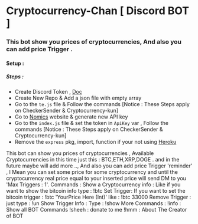 # Cryptocurrency-Chan [ Discord BOT ]
### This bot show you prices of cryptocurrencies, And also you can add price Trigger .

#### Setup :

##### Steps : 
   - Create Discord Token , [Doc](https://docs.github.com/en/github/authenticating-to-github/keeping-your-account-and-data-secure/creating-a-personal-access-token)
   - Create New Repo & Add a json file with empty array 
   - Go to the `te.js` file & Follow the commands [Notice : These Steps apply on CheckerSender & Cryptocurrency-kun]
   - Go to [Nomics](https://p.nomics.com/pricing#free-plan) website & generate new API key
   - Go to the `index.js` file & set the token in `ApiKey` var ,  Follow the commands [Notice : These Steps apply on CheckerSender & Cryptocurrency-kun]
   - Remove the `express` pkg, import, function if your not using [Heroku](https://heroku.com/)

This bot can show you prices of cryptocurrencies ,
Available Cryptocurrencies in this time just this : BTC,ETH,XRP,DOGE . 
and in the future maybe will add more ..,
And also you can add price Trigger 'reminder' ,
I Mean you can set some price for some cryptocurrency and 
until the cryptocurrency real price equal to your inserted price 
will send DM to you 'Max Triggers : 1'.
Commands :
Show a Cryptocurrency info :
	Like if you want to show the bitcoin info type : !btc
Set Trigger:
	If you want to set the bitcoin trigger : 
    !btc 'YourPrice Here (Int)'
    like : !btc 33000
Remove Trigger :
	just type : !un
Show Trigger Info :
	Type : !show
More Commands :
	!info  : Show all BOT Commands
   	!sheeh : donate to me
    !hmm   : About The Creator of BOT
